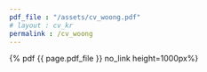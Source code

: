 ```yaml
---
pdf_file : "/assets/cv_woong.pdf"
# layout : cv_kr
permalink : /cv_woong
---
```


 {% pdf {{ page.pdf_file }} no_link height=1000px%}